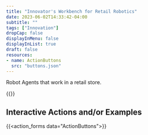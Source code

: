 ```yaml
---
title: "Innovator's Workbench for Retail Robotics"
date: 2023-06-02T14:33:42-04:00
subtitle: ""
tags: ["Innovation"]
dropCap: false
displayInMenu: false
displayInList: true
draft: false
resources:
- name: ActionButtons
  src: "buttons.json"
---
```


Robot Agents that work in a retail store.

<param class="hidde-after-preview">
{{<action_forms data="ActionButtons">}}

<!--more-->


Interactive Actions and/or Examples
---

{{<action_forms data="ActionButtons">}}

</br>
